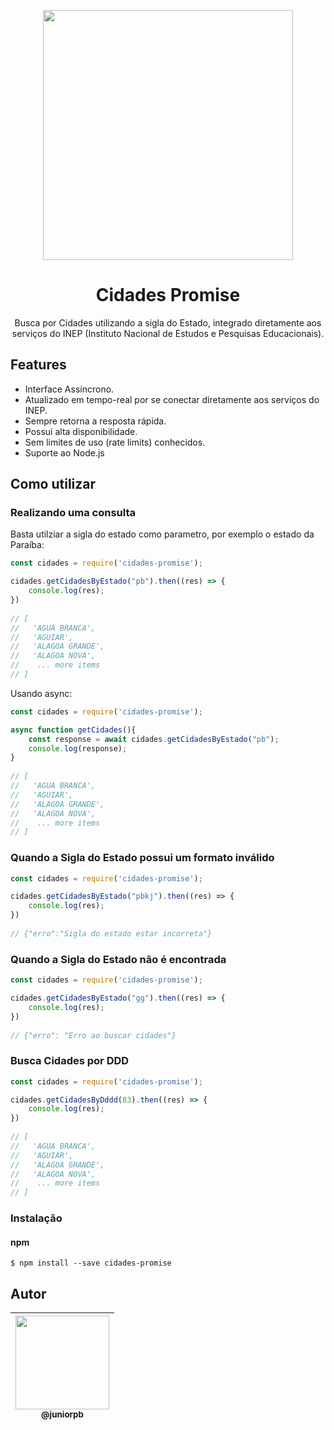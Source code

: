 <p align="center">
  <img src="https://image.freepik.com/vetores-gratis/mapa-do-brasil_92265-13.jpg" width="400">
</p>

<h1 align="center">Cidades Promise</h1>

<p align="center">
  Busca por Cidades utilizando a sigla do Estado, integrado diretamente aos serviços do INEP (Instituto Nacional de Estudos e Pesquisas Educacionais).
</p>


## Features

 * Interface Assíncrono.
 * Atualizado em tempo-real por se conectar diretamente aos serviços do INEP.
 * Sempre retorna a resposta rápida.
 * Possui alta disponibilidade.
 * Sem limites de uso (rate limits) conhecidos.
 * Suporte ao Node.js 


## Como utilizar


### Realizando uma consulta

Basta utilziar a sigla do estado como parametro, por exemplo o estado da Paraíba:

``` js
const cidades = require('cidades-promise');

cidades.getCidadesByEstado("pb").then((res) => {
    console.log(res);
})
    
// [
//   'AGUA BRANCA',
//   'AGUIAR',
//   'ALAGOA GRANDE',
//   'ALAGOA NOVA',
//    ... more items
// ]  

```

Usando async:

``` js
const cidades = require('cidades-promise');

async function getCidades(){
    const response = await cidades.getCidadesByEstado("pb");
    console.log(response);
}
    
// [
//   'AGUA BRANCA',
//   'AGUIAR',
//   'ALAGOA GRANDE',
//   'ALAGOA NOVA',
//    ... more items
// ]  

```

### Quando a Sigla do Estado possui um formato inválido

``` js
const cidades = require('cidades-promise');

cidades.getCidadesByEstado("pbkj").then((res) => {
    console.log(res);
})
    
// {"erro":"Sigla do estado estar incorreta"} 

```

### Quando a Sigla do Estado não é encontrada

``` js
const cidades = require('cidades-promise');

cidades.getCidadesByEstado("gg").then((res) => {
    console.log(res);
})
    
// {"erro": "Erro ao buscar cidades"}

```

### Busca Cidades por DDD

``` js
const cidades = require('cidades-promise');

cidades.getCidadesByDddd(83).then((res) => {
    console.log(res);
})
    
// [
//   'AGUA BRANCA',
//   'AGUIAR',
//   'ALAGOA GRANDE',
//   'ALAGOA NOVA',
//    ... more items
// ]  

```

### Instalação

#### npm

```
$ npm install --save cidades-promise
```

## Autor


| [<img src="https://avatars1.githubusercontent.com/u/34171773?s=460&v=4" width="150"><br><sub>@juniorpb</sub>](https://github.com/juniorpb) |
| :---: |
